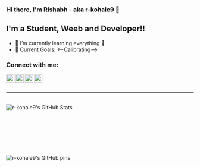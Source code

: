 ### Hi there, I'm Rishabh - aka r-kohale9 👋

## I'm a Student, Weeb and Developer!!

- 🌱 I’m currently learning everything 🤣
- 🥅 Current Goals: <--Calibrating-->

<!-- ### Spotify Playing 🎧

[<img src="https://now-playing-r-kohale9.vercel.app/api/spotify-playing" alt="r-kohale9 Spotify Playing" width="350" />](https://open.spotify.com/user/swyqyimdc12jajde4vpwd2x1b) -->

### Connect with me:

[<img align="left" alt="r-kohale9 | LinkedIn" width="22px" src="https://cdn.jsdelivr.net/npm/simple-icons@v3/icons/linkedin.svg" />][linkedin]
[<img align="left" alt="r-kohale9 | Instagram" width="22px" src="https://cdn.jsdelivr.net/npm/simple-icons@v3/icons/instagram.svg" />][instagram]
[<img align="left" alt="r-kohale9 | Instagram" width="22px" src="https://cdn.jsdelivr.net/npm/simple-icons@v3/icons/reddit.svg" />][reddit]
[<img align="left" alt="r-kohale9 | Twitter" width="22px" src="https://cdn.jsdelivr.net/npm/simple-icons@v3/icons/twitter.svg" />][twitter]

<br />
<br />

---

<br />
<img align="left" alt="r-kohale9's GitHub Stats" src="https://github-readme-stats.vercel.app/api?username=r-kohale9&show_icons=true&hide_border=true&theme=flag-india&count_private=true&hide=stars,contribs" />
<br />
<br />
<br />
<br />
<br />
<br />
<br />
<br />
<a href="https://github.com/r-kohale9/nodejs-starter-kit">
  <img align="left" alt="r-kohale9's GitHub pins" src="https://github-readme-stats.vercel.app/api/pin/?username=r-kohale9&repo=nodejs-starter-kit&theme=flag-india" />
</a>

<!-- [![r-kohale9's wakatime stats](https://github-readme-stats.vercel.app/api/wakatime?username=r-kohale9)](https://github.com/anuraghazra/github-readme-stats) -->

[linkedin]: https://linkedin.com/in/r-kohale9
[instagram]: https://www.instagram.com/rishabh_kohale/
[reddit]: https://www.reddit.com/user/ssshinigami
[twitter]: https://twitter.com/KohaleRishabh
